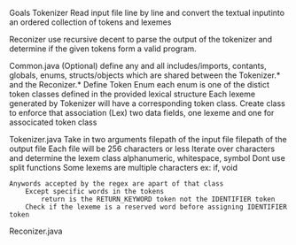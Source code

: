 Goals
Tokenizer
    Read input file line by line and convert the textual inputinto an ordered collection of tokens and lexemes

Reconizer
    use recursive decent to parse the output of the tokenizer and determine if the given tokens form a valid program.


Common.java (Optional)
    define any and all 
        includes/imports, contants, globals, enums, structs/objects which are shared between the
        Tokenizer.* and the Reconizer.*
    Define Token Enum
        each enum is one of the distict token classes defined in the provided lexical structure
    Each lexeme generated by Tokenizer will have a corresponding token class.
        Create class to enforce that association (Lex)
            two data fields, one lexeme and one for associcated token class

Tokenizer.java
    Take in two arguments
        filepath of the input file
        filepath of the output file
    Each file will be 256 characters or less
    Iterate over characters and determine the lexem class
        alphanumeric, whitespace, symbol
    Dont use split functions
    Some lexems are multiple characters 
        ex: if, void

    Anywords accepted by the regex are apart of that class
        Except specific words in the tokens
            return is the RETURN_KEYWORD token not the IDENTIFIER token
        Check if the lexeme is a reserved word before assigning IDENTIFIER token
    
        
Reconizer.java
